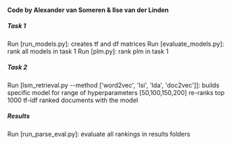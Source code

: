 #### Code by Alexander van Someren & Ilse van der Linden

##### Task 1 
Run [run_models.py]: creates tf and df matrices 
Run [evaluate_models.py]: rank all models in task 1
Run [plm.py]: rank plm in task 1

##### Task 2
Run [lsm_retrieval.py --method ['word2vec', 'lsi', 'lda', 'doc2vec']]: 
builds specific model for range of hyperparameters [50,100,150,200]
re-ranks top 1000 tf-idf ranked documents with the model

##### Results
Run [run_parse_eval.py]: evaluate all rankings in results folders
